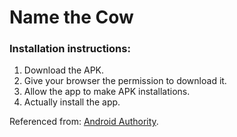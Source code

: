 # Name the Cow

### Installation instructions:
1. Download the APK.
2. Give your browser the permission to download it.
3. Allow the app to make APK installations.
4. Actually install the app.

Referenced from: [Android Authority](https://www.androidauthority.com/how-to-install-apks-31494/).
